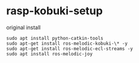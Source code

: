 # rasp-kobuki-setup

original install

```
sudo apt install python-catkin-tools
sudo apt-get install ros-melodic-kobuki-\* -y
sudo apt-get install ros-melodic-ecl-streams -y
sudo apt install ros-melodic-joy
```
